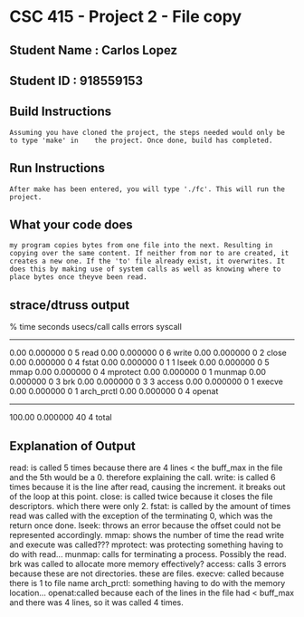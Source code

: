 # CSC 415 - Project 2 - File copy

## Student Name : Carlos Lopez

## Student ID   : 918559153

## Build Instructions
	Assuming you have cloned the project, the steps needed would only be to type 'make' in	  the project. Once done, build has completed.
## Run Instructions
	After make has been entered, you will type './fc'. This will run the project.

## What your code does
	my program copies bytes from one file into the next. Resulting in copying over the same content. If neither from nor to are created, it creates a new one. If the 'to' file already exist, it overwrites. It does this by making use of system calls as well as knowing where to place bytes once theyve been read.   



## strace/dtruss output

% time     seconds  usecs/call     calls    errors syscall
------ ----------- ----------- --------- --------- ----------------
  0.00    0.000000           0         5           read
  0.00    0.000000           0         6           write
  0.00    0.000000           0         2           close
  0.00    0.000000           0         4           fstat
  0.00    0.000000           0         1         1 lseek
  0.00    0.000000           0         5           mmap
  0.00    0.000000           0         4           mprotect
  0.00    0.000000           0         1           munmap
  0.00    0.000000           0         3           brk
  0.00    0.000000           0         3         3 access
  0.00    0.000000           0         1           execve
  0.00    0.000000           0         1           arch_prctl
  0.00    0.000000           0         4           openat
------ ----------- ----------- --------- --------- ----------------
100.00    0.000000                    40         4 total



## Explanation of Output

read: is called 5 times because there are 4 lines < the buff_max in the file and the 5th would be a 0. therefore explaining the call.
write: is called 6 times because it is the line after read, causing the increment. it breaks out of the loop at this point.
close: is called twice because it closes the file descriptors. which there were only 2.
fstat: is called by the amount of times read was called with the exception of the terminating 0, which was the return once done.
lseek: throws an error because the offset could not be represented accordingly.
mmap: shows the number of time the read write and execute was called???
mprotect: was protecting something having to do with read...
munmap: calls for terminating  a process. Possibly the read.
brk was called to allocate more memory effectively?
access: calls 3 errors because these are not directories. these are files.
execve: called because there is 1 to file name
arch_prctl: something having to do with the memory location...
openat:called because each of the lines in the file had < buff_max and there was 4 lines, so it was called 4 times.  




















